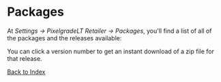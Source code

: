 # Packages

At _Settings &rarr; PixelgradeLT Retailer &rarr; Packages_, you'll find a list of all of the packages and the releases available:

You can click a version number to get an instant download of a zip file for that release.

[Back to Index](index.md)
